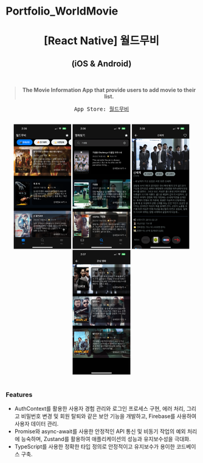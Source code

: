 # Portfolio_WorldMovie
<h1 align="center">[React Native] 월드무비 <br/></h1>
<h2 align="center">(iOS & Android)</h2>

<div align="center">
  <br />
  <blockquote><b>The Movie Information App that provide users to add movie to their list.</b></blockquote>
  <pre align="center">App Store: <a href="https://apps.apple.com/kr/app/%EC%9B%94%EB%93%9C%EB%AC%B4%EB%B9%84/id6473882514">월드무비</a><br/></pre>
</div>

<br/>

<div align="center">
  <img src="1.PNG" width="30%" height="50%">
  <img src="2.PNG" width="30%" height="50%">
  <img src="3.PNG" width="30%" height="50%">
  <img src="4.PNG" width="30%" height="50%">
  <br />
</div>

<br/>

### Features

- AuthContext를 활용한 사용자 경험 관리와 로그인 프로세스 구현, 에러 처리, 그리고 비밀번호 변경 및 회원
탈퇴와 같은 보안 기능을 개발하고, Firebase를 사용하여 사용자 데이터 관리.<br/>
- Promise와 async-await를 사용한 안정적인 API 통신 및 비동기 작업의 예외 처리에 능숙하며, Zustand를
활용하여 애플리케이션의 성능과 유지보수성을 극대화.<br/>
- TypeScript를 사용한 정확한 타입 정의로 안정적이고 유지보수가 용이한 코드베이스 구축.<br/>
